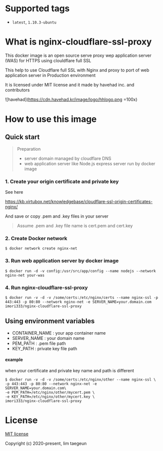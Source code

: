 # Supported tags

- `latest`, `1.10.3-ubuntu`



# What is nginx-cloudflare-ssl-proxy

This docker image is an open source serve proxy wep application server (WAS) for HTTPS using clouldflare full SSL

This help to use Cloudflare full SSL with Nginx and proxy to port of web application server in Production environment 

It is licensed under MIT license and it made by havehad inc. and contributors

![havehad](https://cdn.havehad.kr/image/logo/hhlogo.png =100x)



# How to use this image

## Quick start

> Preparation
>
> - server domain managed by cloudflare DNS 
> - web application server like Node.js express server run by docker image



### 1. Create your origin certificate and private key

See here

https://kb.virtubox.net/knowledgebase/cloudflare-ssl-origin-certificates-nginx/

And save or copy .pem and .key files in your server 

>  Assume .pem and .key file name is cert.pem and cert.key

### 2. Create Docker network

```shell
$ docker network create nginx-net
```



### 3. Run web application server by docker image 

```shell
$ docker run -d -v config:/usr/src/app/config --name nodejs --network nginx-net your-was
```



### 4. Run nginx-cloudflare-ssl-proxy

```shell
$ docker run -v -d -v /some/certs:/etc/nginx/certs --name nginx-ssl -p 443:443 -p 80:80 --network nginx-net -e SERVER_NAME=your.domain.com imori333/nginx-cloudflare-ssl-proxy
```



## Using environment variables

- CONTAINER_NAME  : your app container name 
- SERVER_NAME : your domain name
- PEM_PATH : .pem file path 
- KEY_PATH : private key file path 



#### example 

when your certificate and private key name and path is different 

```shell
$ docker run -v -d -v /some/certs:/etc/nginx/other --name nginx-ssl \ 
-p 443:443 -p 80:80 --network nginx-net -e SERVER_NAME=your.domain.com\
-e PEM_PATH=/etc/nginx/other/mycert.pem \
-e KEY_PATH=/etc/nginx/other/mycert.key \
imori333/nginx-cloudflare-ssl-proxy
```



# License

[MIT license](https://opensource.org/licenses/MIT)

Copyright (c) 2020-present, lim taegeun

